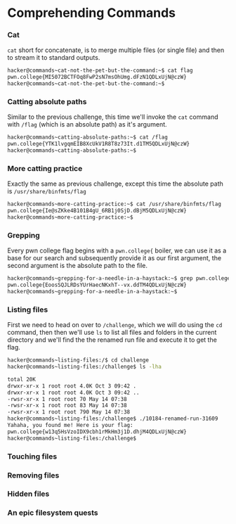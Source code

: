 # Comprehending Commands

### Cat
`cat` short for concatenate, is to merge multiple files (or single file) and then to stream it to standard outputs.
```bash
hacker@commands~cat-not-the-pet-but-the-command:~$ cat flag
pwn.college{MI5072BCTFOq8FwP2sN7msOhUmg.dFzN1QDLxUjN@czW}
hacker@commands~cat-not-the-pet-but-the-command:~$ 
```

### Catting absolute paths
Similar to the previous challenge, this time we'll invoke the `cat` command with `/flag` (which is an absolute path) as it's argument.
```bash
hacker@commands~catting-absolute-paths:~$ cat /flag
pwn.college{YTK1lvgqmEIB8XcUkV1R8T8z73It.d1TM5QDLxUjN@czW}
hacker@commands~catting-absolute-paths:~$
```
  
### More catting practice
Exactly the same as previous challenge, except this time the absolute path is `/usr/share/binfmts/flag`
```bash
hacker@commands~more-catting-practice:~$ cat /usr/share/binfmts/flag
pwn.college{Ie@sZKke4B101B4gU_6RB1j0SjD.dBjM5QDLxUjN@czW}
hacker@commands~more-catting-practice:~$ 
```

### Grepping
Every pwn college flag begins with a `pwn.college{` boiler, we can use it as a base for our search and subsequently provide it as our first argument, the second argument is the absolute path to the file.
```bash
hacker@commands~grepping-for-a-needle-in-a-haystack:~$ grep pwn.college /challenge/data.txt
pwn.college{EoosSQJLRDsYUrHaecNKxhT--vx.ddTM4QDLxUjN@czW}
hacker@commands~grepping-for-a-needle-in-a-haystack:~$ 
```

### Listing files
First we need to head on over to `/challenge`, which we will do using the `cd` command, then then we'll use `ls` to list all files and folders in the current directory and we'll find the the renamed run file and execute it to get the flag.
```bash
hacker@commands~listing-files:/$ cd challenge
hacker@commands~listing-files:/challenge$ ls -lha

total 20K
drwxr-xr-x 1 root root 4.0K Oct 3 09:42 .
drwxr-xr-x 1 root root 4.0K Oct 3 09:42 ..
-rwsr-xr-x 1 root root 70 May 14 07:38 
-rwsr-xr-x 1 root root 83 May 14 07:38 
-rwsr-xr-x 1 root root 790 May 14 07:38 
hacker@commands~listing-files:/challenge$ ./10184-renamed-run-31609
Yahaha, you found me! Here is your flag:
pwn.college{w13q5HsVzoIDX9cbh1rMkHm3j1D.dhjM4QDLxUjN@czW}
hacker@commands~listing-files:/challenge$ 
```
### Touching files
### Removing files
### Hidden files

### An epic filesystem quests